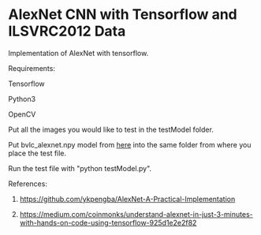 # AlexNet CNN with Tensorflow and ILSVRC2012 Data


Implementation of AlexNet with tensorflow. 


Requirements:

Tensorflow

Python3 

OpenCV

Put all the images you would like to test in the testModel folder.

Put bvlc_alexnet.npy model from [here](http://www.cs.toronto.edu/~guerzhoy/tf_alexnet/) into the same folder from where you place the test file.

Run the test file with "python testModel.py".

References:

1. https://github.com/ykpengba/AlexNet-A-Practical-Implementation

2. https://medium.com/coinmonks/understand-alexnet-in-just-3-minutes-with-hands-on-code-using-tensorflow-925d1e2e2f82




